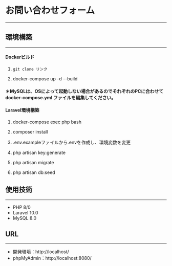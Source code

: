 # お問い合わせフォーム

---


## 環境構築

---


#### Dockerビルド


 1. `git clone リンク`

 2. docker-compose up -d --build


#### ＊MySQLは、OSによって起動しない場合があるのでそれぞれのPCに合わせて docker-compose.yml ファイルを編集してください。


#### Laravel環境構築


 1. docker-compose exec php bash

 2. composer install

 3. .env.exampleファイルから.envを作成し、環境変数を変更

 4. php artisan key:generate

 5. php artisan migrate

 6. php artisan db:seed


## 使用技術

---


 - PHP 8/0
 - Laravel 10.0
 - MySQL 8.0


## URL

---


 - 開発環境：http://localhost/
 - phpMyAdmin：http://localhost:8080/